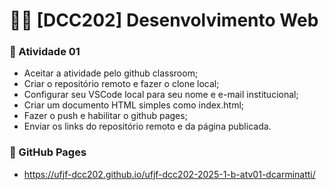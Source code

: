 # 🧑‍💻 [DCC202] Desenvolvimento Web 

###  📌 Atividade 01
- Aceitar a atividade pelo github classroom;
- Criar o repositório remoto e fazer o clone local;
- Configurar seu VSCode local para seu nome  e e-mail institucional;
- Criar um documento HTML simples como index.html;
- Fazer o push e habilitar o github pages;
- Enviar os links do repositório remoto e da página publicada.

### 👻 GitHub Pages
- https://ufjf-dcc202.github.io/ufjf-dcc202-2025-1-b-atv01-dcarminatti/
